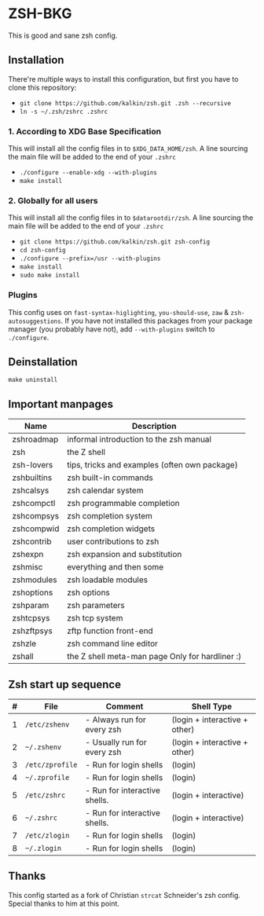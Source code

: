 # ZSH-BKG

This is good and sane zsh config.

## Installation

There're multiple ways to install this configuration, but first you have to
clone this repository:

- `git clone https://github.com/kalkin/zsh.git .zsh --recursive`
- `ln -s ~/.zsh/zshrc .zshrc`


### 1. According to XDG Base Specification

This will install all the config files in to `$XDG_DATA_HOME/zsh`. A line
sourcing the main file will be added to the end of your `.zshrc`

- `./configure --enable-xdg --with-plugins`
- `make install`

### 2. Globally for all users

This will install all the config files in to `$datarootdir/zsh`. A line
sourcing the main file will be added to the end of your `.zshrc`

- `git clone https://github.com/kalkin/zsh.git zsh-config`
- `cd zsh-config`
- `./configure --prefix=/usr --with-plugins`
- `make install`
- `sudo make install`

### Plugins

This config uses on `fast-syntax-higlighting`, `you-should-use`, `zaw` &
`zsh-autosuggestions`. If you have not installed this packages from your package
manager (you probably have not), add `--with-plugins` switch to `./configure`.

## Deinstallation

`make uninstall`

## Important manpages

| Name        | Description                                     |
|-------------|-------------------------------------------------|
| zshroadmap  | informal introduction to the zsh manual         |
| zsh         | the Z shell                                     |
| zsh-lovers  | tips, tricks and examples (often own package)   |
| zshbuiltins | zsh built-in commands                           |
| zshcalsys   | zsh calendar system                             |
| zshcompctl  | zsh programmable completion                     |
| zshcompsys  | zsh completion system                           |
| zshcompwid  | zsh completion widgets                          |
| zshcontrib  | user contributions to zsh                       |
| zshexpn     | zsh expansion and substitution                  |
| zshmisc     | everything and then some                        |
| zshmodules  | zsh loadable modules                            |
| zshoptions  | zsh options                                     |
| zshparam    | zsh parameters                                  |
| zshtcpsys   | zsh tcp system                                  |
| zshzftpsys  | zftp function front-end                         |
| zshzle      | zsh command line editor                         |
| zshall      | the Z shell meta-man page Only for hardliner :) |

## Zsh start up sequence

|\# | File            | Comment                       | Shell Type                    |
| - | --------------- | ----------------------------- | ----------------------------- |
| 1 | `/etc/zshenv`   | - Always run for every zsh    | (login + interactive + other) |
| 2 | `~/.zshenv`     | - Usually run for every zsh   | (login + interactive + other) |
| 3 | `/etc/zprofile` | - Run for login shells        | (login)                       |
| 4 | `~/.zprofile`   | - Run for login shells        | (login)                       |
| 5 | `/etc/zshrc`    | - Run for interactive shells. | (login + interactive)         |
| 6 | `~/.zshrc`      | - Run for interactive shells. | (login + interactive)         |
| 7 | `/etc/zlogin`   | - Run for login shells        | (login)                       |
| 8 | `~/.zlogin`     | - Run for login shells        | (login)                       |

## Thanks

This config started as a fork of Christian `strcat` Schneider's zsh config.
Special thanks to him at this point.

